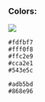 ### Colors:
![](../data/pallete.png)
```pallete
#fdfbf7
#fff0f8
#ffc2e9
#cca2e1
#543e5c
```
```text
#adb5bd
#868e96
```